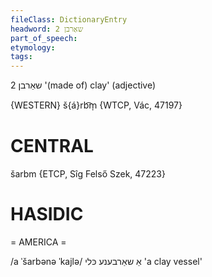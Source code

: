 ```yaml
---
fileClass: DictionaryEntry
headword: שאַרבן 2
part_of_speech: 
etymology: 
tags: 
---
```

שאַרבן 2
'(made of) clay' (adjective)

{WESTERN}
š{á}rb͡m̩ {WTCP, Vác, 47197}

CENTRAL
========

šarbm {ETCP, Sîg Felső Szek, 47223}

HASIDIC
=======
= AMERICA = 

/a ˈšarbənə ˈkajlə/ אַ שאַרבענע כּלי 'a clay vessel'